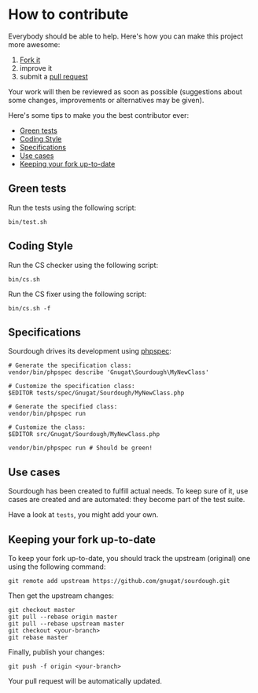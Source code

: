 # How to contribute

Everybody should be able to help. Here's how you can make this project more
awesome:

1. [Fork it](https://github.com/gnugat/sourdough/fork_select)
2. improve it
3. submit a [pull request](https://help.github.com/articles/creating-a-pull-request)

Your work will then be reviewed as soon as possible (suggestions about some
changes, improvements or alternatives may be given).

Here's some tips to make you the best contributor ever:

* [Green tests](#green-tests)
* [Coding Style](#coding-style)
* [Specifications](#specifications)
* [Use cases](#use-cases)
* [Keeping your fork up-to-date](#keeping-your-fork-up-to-date)

## Green tests

Run the tests using the following script:

    bin/test.sh

## Coding Style

Run the CS checker using the following script: 

    bin/cs.sh

Run the CS fixer using the following script:

    bin/cs.sh -f

## Specifications

Sourdough drives its development using [phpspec](http://www.phpspec.net/):

    # Generate the specification class:
    vendor/bin/phpspec describe 'Gnugat\Sourdough\MyNewClass'

    # Customize the specification class:
    $EDITOR tests/spec/Gnugat/Sourdough/MyNewClass.php

    # Generate the specified class:
    vendor/bin/phpspec run

    # Customize the class:
    $EDITOR src/Gnugat/Sourdough/MyNewClass.php

    vendor/bin/phpspec run # Should be green!

## Use cases

Sourdough has been created to fulfill actual needs. To keep sure of it, use
cases are created and are automated: they become part of the test suite.

Have a look at `tests`, you might add your own.

## Keeping your fork up-to-date

To keep your fork up-to-date, you should track the upstream (original) one
using the following command:

    git remote add upstream https://github.com/gnugat/sourdough.git

Then get the upstream changes:

    git checkout master
    git pull --rebase origin master
    git pull --rebase upstream master
    git checkout <your-branch>
    git rebase master

Finally, publish your changes:

    git push -f origin <your-branch>

Your pull request will be automatically updated.
